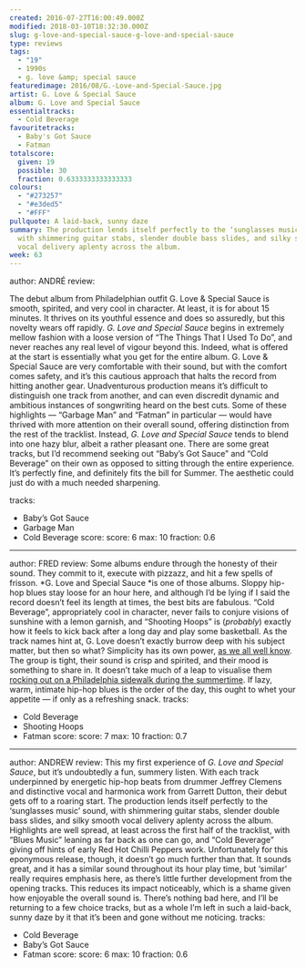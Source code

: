 ```yaml
---
created: 2016-07-27T16:00:49.000Z
modified: 2018-03-10T18:32:30.000Z
slug: g-love-and-special-sauce-g-love-and-special-sauce
type: reviews
tags:
  - "19"
  - 1990s
  - g. love &amp; special sauce
featuredimage: 2016/08/G.-Love-and-Special-Sauce.jpg
artist: G. Love & Special Sauce
album: G. Love and Special Sauce
essentialtracks:
  - Cold Beverage
favouritetracks:
  - Baby's Got Sauce
  - Fatman
totalscore:
  given: 19
  possible: 30
  fraction: 0.6333333333333333
colours:
  - "#273257"
  - "#e3ded5"
  - "#FFF"
pullquote: A laid-back, sunny daze
summary: The production lends itself perfectly to the ‘sunglasses music’ sound,
  with shimmering guitar stabs, slender double bass slides, and silky smooth
  vocal delivery aplenty across the album.
week: 63
---
```

author: ANDRÉ
review: <div class="_d97"><p>The debut album from Philadelphian outfit G. Love
  &amp; Special Sauce is smooth, spirited, and very cool in character. At least,
  it is for about 15 minutes. It thrives on its youthful essence and does so
  assuredly, but this novelty wears off rapidly. <em>G. Love and Special
  Sauce</em> begins in extremely mellow fashion with a loose version of “The
  Things That I Used To Do”, and never reaches any real level of vigour beyond
  this. Indeed, what is offered at the start is essentially what you get for the
  entire album. G. Love &amp; Special Sauce are very comfortable with their
  sound, but with the comfort comes safety, and it’s this cautious approach that
  halts the record from hitting another gear. Unadventurous production means
  it’s difficult to distinguish one track from another, and can even discredit
  dynamic and ambitious instances of songwriting heard on the best cuts. Some of
  these highlights — “Garbage Man” and “Fatman” in particular — would have
  thrived with more attention on their&nbsp;overall sound, offering distinction
  from the rest of the tracklist. Instead, <em>G. Love and Special Sauce</em>
  tends to blend into one hazy blur, albeit a rather pleasant one. There are
  some great tracks, but I’d recommend seeking out “Baby’s Got Sauce” and “Cold
  Beverage” on their own as opposed to sitting through the entire experience.
  It’s perfectly fine, and definitely fits the bill for Summer. The aesthetic
  could just do with a much needed sharpening.</p></div>
tracks:
  - Baby’s Got Sauce
  - ­Garbage Man
  - ­Cold Beverage
score:
  score: 6
  max: 10
  fraction: 0.6
---
author: FRED
review: Some albums endure through the honesty of their sound. They commit to
  it, execute with pizzazz, and hit a few spells of frisson. *G. Love and
  Special Sauce *is one of those albums. Sloppy hip-hop blues stay loose for an
  hour here, and although I’d be lying if I said the record doesn’t feel its
  length at times, the best bits are fabulous. “Cold Beverage”, appropriately
  cool in character, never fails to conjure visions of sunshine with a lemon
  garnish, and “Shooting Hoops” is (*probably*) exactly how it feels to kick
  back after a long day and play some basketball. As the track names hint at, G.
  Love doesn’t exactly burrow deep with his subject matter, but then so what?
  Simplicity has its own power, [as we all well
  know](<https://audioxide.com/reviews/the-blue-album/>). The group is tight,
  their sound is crisp and spirited, and their mood is something to share in. It
  doesn’t take much of a leap to visualise them [rocking out on a Philadelphia
  sidewalk during the
  summertime](<https://www.youtube.com/watch?v=pk9-28HgxfE>). If lazy, warm,
  intimate hip-hop blues is the order of the day, this ought to whet your
  appetite — if only as a refreshing snack.
tracks:
  - Cold Beverage
  - ­Shooting Hoops
  - ­Fatman
score:
  score: 7
  max: 10
  fraction: 0.7
---
author: ANDREW
review: This my first experience of *G. Love and Special Sauce*, but it’s
  undoubtedly a fun, summery listen. With each track underpinned by energetic
  hip-hop beats from drummer Jeffrey Clemens and distinctive vocal and harmonica
  work from Garrett Dutton, their debut gets off to a roaring start. The
  production lends itself perfectly to the ‘sunglasses music’ sound, with
  shimmering guitar stabs, slender double bass slides, and silky smooth vocal
  delivery aplenty across the album. Highlights are well spread, at least across
  the first half of the tracklist, with “Blues Music” leaning as far back as one
  can go, and “Cold Beverage” giving off hints of early Red Hot Chilli Peppers
  work. Unfortunately for this eponymous release, though, it doesn’t go much
  further than that. It sounds great, and it has a similar sound throughout its
  hour play time, but ‘similar’ really requires emphasis here, as there’s little
  further development from the opening tracks. This reduces its impact
  noticeably, which is a shame given how enjoyable the overall sound is. There’s
  nothing bad here, and I’ll be returning to a few choice tracks, but as a whole
  I’m left in such a laid-back, sunny daze by it that it’s been and gone without
  me noticing.
tracks:
  - Cold Beverage
  - ­Baby’s Got Sauce
  - ­Fatman
score:
  score: 6
  max: 10
  fraction: 0.6

